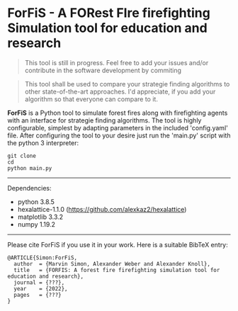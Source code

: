 # ForFiS - A FORest FIre firefighting Simulation tool for education and research

>This tool is still in progress. Feel free to add your issues and/or contribute in the software development by commiting

>This tool shall be used to compare your strategie finding algorithms to other state-of-the-art approaches. I'd appreciate, if you add your algorithm so that everyone can compare to it.

**ForFiS** is a Python tool to simulate forest fires along with firefighting agents with an interface for strategie finding algorithms. 
The tool is highly configurable, simplest by adapting parameters in the included 'config.yaml' file. After configuring the tool to your desire just run the 'main.py' script with the python 3 interpreter:
```
git clone 
cd 
python main.py
```

---
Dependencies:
* python 3.8.5
* hexalattice-1.1.0 (https://github.com/alexkaz2/hexalattice)
* matplotlib 3.3.2
* numpy 1.19.2

---
Please cite ForFiS if you use it in your work. Here is a suitable BibTeX entry:
```
@ARTICLE{Simon:ForFiS,
  author  = {Marvin Simon, Alexander Weber and Alexander Knoll},
  title   = {FORFIS: A forest fire firefighting simulation tool for education and research},
  journal = {???},
  year    = {2022},
  pages   = {???}
}
```
